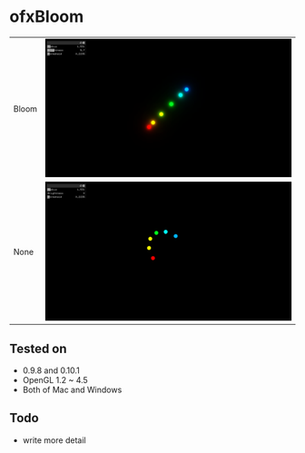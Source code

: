 # ofxBloom

|   |   |
| ---- | ---- |
| Bloom |  ![ss](https://github.com/P-A-N/ofxBloom/blob/master/bloom.png)  |
| None |  ![ss](https://github.com/P-A-N/ofxBloom/blob/master/none.png)  |


## Tested on
* 0.9.8 and 0.10.1
* OpenGL 1.2 ~ 4.5
* Both of Mac and Windows


## Todo
* write more detail

